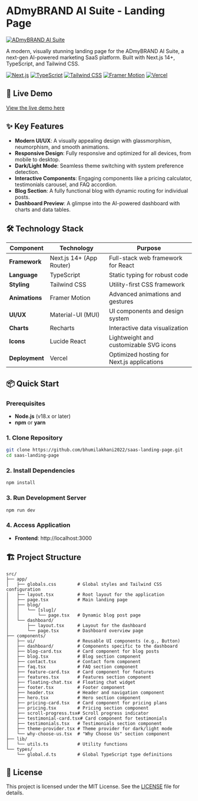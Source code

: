 # ADmyBRAND AI Suite - Landing Page

[![ADmyBRAND AI Suite](https://img.shields.io/badge/ADmyBRAND-AI%20Suite-blue?style=for-the-badge&logo=admybrand&logoColor=white)](https://admybrand.com/)

A modern, visually stunning landing page for the ADmyBRAND AI Suite, a next-gen AI-powered marketing SaaS platform. Built with Next.js 14+, TypeScript, and Tailwind CSS.

[![Next.js](https://img.shields.io/badge/Next.js-000000?style=flat&logo=next.js&logoColor=white)](https://nextjs.org/)
[![TypeScript](https://img.shields.io/badge/TypeScript-007ACC?style=flat&logo=typescript&logoColor=white)](https://www.typescriptlang.org/)
[![Tailwind CSS](https://img.shields.io/badge/Tailwind_CSS-38B2AC?style=flat&logo=tailwind-css&logoColor=white)](https://tailwindcss.com/)
[![Framer Motion](https://img.shields.io/badge/Framer_Motion-0055FF?style=flat&logo=framer&logoColor=white)](https://www.framer.com/motion/)
[![Vercel](https://img.shields.io/badge/Vercel-000000?style=flat&logo=vercel&logoColor=white)](https://vercel.com/)

## 🚀 Live Demo

[View the live demo here](https://saas-landing-page-bay-seven.vercel.app/)

## ✨ Key Features

- **Modern UI/UX**: A visually appealing design with glassmorphism, neumorphism, and smooth animations.
- **Responsive Design**: Fully responsive and optimized for all devices, from mobile to desktop.
- **Dark/Light Mode**: Seamless theme switching with system preference detection.
- **Interactive Components**: Engaging components like a pricing calculator, testimonials carousel, and FAQ accordion.
- **Blog Section**: A fully functional blog with dynamic routing for individual posts.
- **Dashboard Preview**: A glimpse into the AI-powered dashboard with charts and data tables.

## 🛠️ Technology Stack

| Component      | Technology                               | Purpose                                       |
| -------------- | ---------------------------------------- | --------------------------------------------- |
| **Framework**  | Next.js 14+ (App Router)                 | Full-stack web framework for React            |
| **Language**   | TypeScript                               | Static typing for robust code                 |
| **Styling**    | Tailwind CSS                             | Utility-first CSS framework                   |
| **Animations** | Framer Motion                            | Advanced animations and gestures              |
| **UI/UX**      | Material-UI (MUI)                        | UI components and design system               |
| **Charts**     | Recharts                                 | Interactive data visualization                |
| **Icons**      | Lucide React                             | Lightweight and customizable SVG icons        |
| **Deployment** | Vercel                                   | Optimized hosting for Next.js applications    |

## 📦 Quick Start

### Prerequisites

- **Node.js** (v18.x or later)
- **npm** or **yarn**

### 1. Clone Repository

```bash
git clone https://github.com/bhumilakhani2022/saas-landing-page.git
cd saas-landing-page
```

### 2. Install Dependencies

```bash
npm install
```

### 3. Run Development Server

```bash
npm run dev
```

### 4. Access Application

- **Frontend**: http://localhost:3000

## 🏗️ Project Structure

```
src/
├── app/
│   ├── globals.css        # Global styles and Tailwind CSS configuration
│   ├── layout.tsx         # Root layout for the application
│   ├── page.tsx           # Main landing page
│   ├── blog/
│   │   └── [slug]/
│   │       └── page.tsx   # Dynamic blog post page
│   └── dashboard/
│       ├── layout.tsx     # Layout for the dashboard
│       └── page.tsx       # Dashboard overview page
├── components/
│   ├── ui/                # Reusable UI components (e.g., Button)
│   ├── dashboard/         # Components specific to the dashboard
│   ├── blog-card.tsx      # Card component for blog posts
│   ├── blog.tsx           # Blog section component
│   ├── contact.tsx        # Contact form component
│   ├── faq.tsx            # FAQ section component
│   ├── feature-card.tsx   # Card component for features
│   ├── features.tsx       # Features section component
│   ├── floating-chat.tsx  # Floating chat widget
│   ├── footer.tsx         # Footer component
│   ├── header.tsx         # Header and navigation component
│   ├── hero.tsx           # Hero section component
│   ├── pricing-card.tsx   # Card component for pricing plans
│   ├── pricing.tsx        # Pricing section component
│   ├── scroll-progress.tsx# Scroll progress indicator
│   ├── testimonial-card.tsx# Card component for testimonials
│   ├── testimonials.tsx   # Testimonials section component
│   ├── theme-provider.tsx # Theme provider for dark/light mode
│   └── why-choose-us.tsx  # "Why Choose Us" section component
├── lib/
│   └── utils.ts           # Utility functions
└── types/
    └── global.d.ts        # Global TypeScript type definitions
```

## 📄 License

This project is licensed under the MIT License. See the [LICENSE](LICENSE) file for details.
